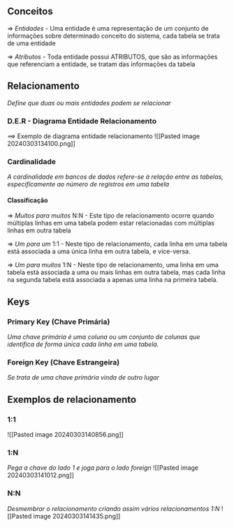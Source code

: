 ## Conceitos

=> *Entidades* - Uma entidade é uma representação de um conjunto de informações sobre determinado conceito do sistema, cada tabela se trata de uma entidade

=> *Atributos* - Toda entidade possui ATRIBUTOS, que são as informações que referenciam a entidade, se tratam das informações da tabela

## Relacionamento
*Define que duas ou mais entidades podem se relacionar*

### D.E.R - Diagrama Entidade Relacionamento

==> Exemplo de diagrama entidade relacionamento
![[Pasted image 20240303134100.png]]

### Cardinalidade
*A cardinalidade em bancos de dados refere-se à relação entre as tabelas, especificamente ao número de registros em uma tabela*

#### Classificação

=> *Muitos para muitos* N:N - Este tipo de relacionamento ocorre quando múltiplas linhas em uma tabela podem estar relacionadas com múltiplas linhas em outra tabela

=> *Um para um* 1:1 - Neste tipo de relacionamento, cada linha em uma tabela está associada a uma única linha em outra tabela, e vice-versa.

=> *Um para muitos* 1:N - Neste tipo de relacionamento, uma linha em uma tabela está associada a uma ou mais linhas em outra tabela, mas cada linha na segunda tabela está associada a apenas uma linha na primeira tabela.


## Keys

### Primary Key (Chave Primária)
*Uma chave primária é uma coluna ou um conjunto de colunas que identifica de forma única cada linha em uma tabela.*

### Foreign Key (Chave Estrangeira)
*Se trata de uma chave primária vinda de outro lugar*

## Exemplos de relacionamento

### 1:1
![[Pasted image 20240303140856.png]]

### 1:N
*Pega a chave do lado 1 e joga para o lado foreign*
![[Pasted image 20240303141012.png]]

### N:N
*Desmembrar o relacionamento criando assim vários relacionamentos 1:N*
![[Pasted image 20240303141435.png]]




  

